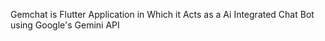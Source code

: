 Gemchat is Flutter Application in Which it Acts as a Ai Integrated Chat Bot using Google's Gemini API
